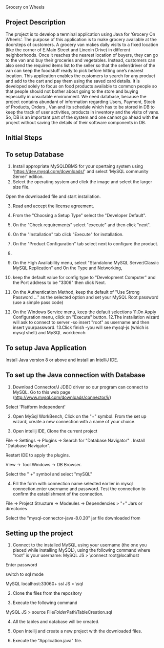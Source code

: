 Grocery on Wheels


Project Description
-----------------------------
The project is to develop a terminal application using Java for ‘Grocery On Wheels’. The purpose of this
application is to make grocery available at the doorsteps of customers. A grocery van makes daily visits
to a fixed location (like the corner of E.Main Street and Lincoln Drive) in different neighborhoods. Once
it reaches the nearest location of buyers, they can go to the van and buy their groceries and vegetables.
Instead, customers can also send the required items list to the seller so that the seller/driver of the van can
keep the foodstuff ready to pick before hitting one’s nearest location.
This application enables the customers to search for any product and add to the cart and pay them using the
saved card details. It is developed solely to focus on food products available to common people so that
people should not bother about going to the store and buying especially in unsuitable environment.
We need database, because the project contains abundant of information regarding Users, Payment, Stock
of Products, Orders , Van and its schedule which has to be stored in DB to keep the track of user activities,
products in inventory and the visits of vans. So, DB is an important part of the system and one cannot go
ahead with the project without saving the details of their software components in DB.

Initial Steps
------------

To setup Database
-------------------
1. Install appropriate MySQLDBMS for your opertaing system using 'https://dev.mysql.com/downloads/' and select 'MySQL community Server' edition.
2. Select the operating system and click the image and select the larger size file. 

Open the downloaded file and start installation.

3. Read and accept the license agreement.

4. From the "Choosing a Setup Type" select the "Developer Default".

5. On the "Check requirements" select "execute" and then click "next". 

6. On the "Installation" tab click "Execute" for installation.
7. On the "Product Configuration" tab select next to configure the product.
8. 
7. On the High Availability menu, select "Standalone MySQL Server/Classic MySQL Replication" and On the Type and Networking, 
8. keep the default value for config type to "Development Computer" and the Port address to be "3306" then click Next.
9. On the Authentication Method, keep the default of "Use Strong Password ..." as the selected option and set your MySQL Root password (use a simple pass code)
10. On the Windows Service menu, keep the default selections
11.On Apply Configuration menu, click on "Execute" button.
12.The installation wizard will ask to connect to server -so insert "root" as username and then insert yourpassword.
13.Click finish -you will see mysql-js (which is mysql shell) and MySQL workbench



To setup Java Application
----------------------------
Install Java version 8 or above and install an IntelliJ IDE.

To set up the Java connection with Database
-----------------------------------------------

1. Download Connector/J JDBC driver so our program can connect to MySQL. Go to this web page (http://www.mysql.com/downloads/connector/j/)

Select 'Platform Independent'

2. Open MySql WorkBench, Click on the "+" symbol.
From the set up wizard,  create a new connection with a name of your choice.

3. Open intellij IDE, Clone the current project

File -> Settings -> Plugins -> Search for "Database Navigator" . Install "Database Navigator".

Restart IDE to apply the plugins.

View -> Tool Windows -> DB Browser.

Select the " +" symbol and select "mySQL" 

4. Fill the form with connection name selected earlier in mysql connection.enter username and password.
Test the connection to confirm the establishment of the connection.

File -> Project Structure -> Modeules -> Dependencies > "+" Jars or directories 

Select the "mysql-connector-java-8.0.20" jar file downloaded from 



Setting up the project
----------------------
1. Connect to the installed MySQL using your username (the one you placed while installing MySQL), using the following command where “root” is your username: 
 MySQL  JS > \connect root@localhost

Enter password

switch to sql mode

 MySQL  localhost:33060+ ssl  JS > \sql

2. Clone the files from the repository

3. Execute the following command

 MySQL  JS > source File$Folder$Path\TableCreation.sql

4. All the tables and database will be created.

5. Open Intellij and create a new project with the downloaded files.

6. Execute the "Application.java" file.



